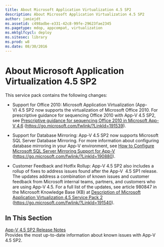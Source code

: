 ```yaml
---
title: About Microsoft Application Virtualization 4.5 SP2
description: About Microsoft Application Virtualization 4.5 SP2
author: jamiejdt
ms.assetid: c498adbe-e331-42c8-99fe-29623fae2345
ms.pagetype: mdop, appcompat, virtualization
ms.mktglfcycl: deploy
ms.sitesec: library
ms.prod: w8
ms.date: 08/30/2016
---
```



# About Microsoft Application Virtualization 4.5 SP2


This service pack contains the following changes:

-   Support for Office 2010: Microsoft Application Virtualization (App-V) 4.5 SP2 now supports the virtualization of Microsoft Office 2010. For prescriptive guidance for sequencing Office 2010 with App-V 4.5 SP2, see [Prescriptive guidance for sequencing Office 2010 in Microsoft App-V 4.6](https://go.microsoft.com/fwlink/?LinkId=191539) (https://go.microsoft.com/fwlink/?LinkId=191539).

-   Support for Database Mirroring: App-V 4.5 SP2 now supports Microsoft SQL Server Database Mirroring. For more information about configuring database mirroring in your App-V environment, see [How to Configure Microsoft SQL Server Mirroring Support for App-V](https://go.microsoft.com/fwlink/?LinkId=190880) (https://go.microsoft.com/fwlink/?LinkId=190880).

-   Customer Feedback and Hotfix Rollup: App-V 4.5 SP2 also includes a rollup of fixes to address issues found after the App-V  4.5 SP1 release. The updates address a combination of known issues and customer feedback from Microsoft internal teams, partners, and customers who are using App-V 4.5. For a full list of the updates, see article 980847 in the Microsoft Knowledge Base (KB) at [Description of Microsoft Application Virtualization 4.5 Service Pack 2](https://go.microsoft.com/fwlink/?LinkId=191540) (https://go.microsoft.com/fwlink/?LinkId=191540).

## In This Section


<a href="" id="app-v-4-5-sp2-release-notes"></a>[App-V 4.5 SP2 Release Notes](app-v-45-sp2-release-notes.md)  
Provides the most up-to-date information about known issues with App-V 4.5 SP2.

 

 





